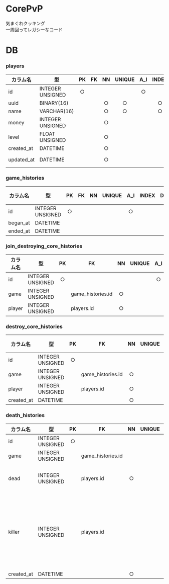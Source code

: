 # CorePvP
気まぐれクッキング  
一周回ってレガシーなコード

# DB
### players
| カラム名 | 型 | PK | FK | NN | UNIQUE | A_I | INDEX | DEFAULT | 備考 |
| --- | --- | :---: | --- | :---: | :---: | :---: | :---: | --- | --- |
| id | INTEGER UNSIGNED | ○ |  |  |  | ○ |  |  |  |
| uuid | BINARY(16) |  |  | ○ | ○ |  | ○ |  |  |
| name | VARCHAR(16) |  |  | ○ | ○ |  | ○ |  |  |
| money | INTEGER UNSIGNED |  |  | ○ |  |  |  | 0 |  |
| level | FLOAT UNSIGNED |  |  | ○ |  |  |  | 0 |  |
| created_at | DATETIME |  |  | ○ |  |  |  | CURRENT_TIMESTAMP |  |
| updated_at | DATETIME |  |  | ○ |  |  |  | CURRENT_TIMESTAMP | ON UPDATE CURRENT_TIMESTAMP |

### game_histories
| カラム名 | 型 | PK | FK | NN | UNIQUE | A_I | INDEX | DEFAULT | 備考 |
| --- | --- | :---: | :---: | :---: | :---: | :---: | :---: | --- | --- |
| id | INTEGER UNSIGNED | ○ |  |  |  | ○ |  |  |  |
| began_at | DATETIME |  |  |  |  |  |  |  |  |
| ended_at | DATETIME |  |  |  |  |  |  |  |  |

### join_destroying_core_histories
| カラム名 | 型 | PK | FK | NN | UNIQUE | A_I | INDEX | DEFAULT | 備考 |
| --- | --- | :---: | --- | :---: | :---: | :---: | :---: | --- | --- |
| id | INTEGER UNSIGNED | ○ |  |  |  | ○ |  |  |  |
| game | INTEGER UNSIGNED |  | game_histories.id | ○ |  |  |  |  |  |
| player | INTEGER UNSIGNED |  | players.id | ○ |  |  |  |  |  |

### destroy_core_histories
| カラム名 | 型 | PK | FK | NN | UNIQUE | A_I | INDEX | DEFAULT | 備考 |
| --- | --- | :---: | --- | :---: | :---: | :---: | :---: | --- | --- |
| id | INTEGER UNSIGNED | ○ |  |  |  | ○ |  |  |  |
| game | INTEGER UNSIGNED |  | game_histories.id | ○ |  |  |  |  |  |
| player | INTEGER UNSIGNED |  | players.id | ○ |  |  |  |  |  |
| created_at | DATETIME |  |  | ○ |  |  |  | CURRENT_TIMESTAMP |  |

### death_histories
| カラム名 | 型 | PK | FK | NN | UNIQUE | A_I | INDEX | DEFAULT | 備考 |
| --- | --- | :---: | --- | :---: | :---: | :---: | :---: | --- | --- |
| id | INTEGER UNSIGNED | ○ |  |  |  | ○ |  |  |  |
| game | INTEGER UNSIGNED | | game_histories.id | | | | | | |
| dead | INTEGER UNSIGNED |  | players.id | ○ |  |  |  |  | 死んだプレイヤーのplayers.id |
| killer | INTEGER UNSIGNED |  | players.id |  |  |  |  |  | 死んだ原因が他のプレイヤーから殺された場合のみ、殺してきたプレイヤーのplayers.id |
| created_at | DATETIME |  |  | ○ |  |  |  | CURRENT_TIMESTAMP |  |
